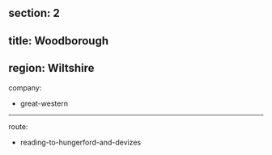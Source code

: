 section: 2
----
title: Woodborough
----
region: Wiltshire
----
company:
- great-western
----
route:
- reading-to-hungerford-and-devizes
